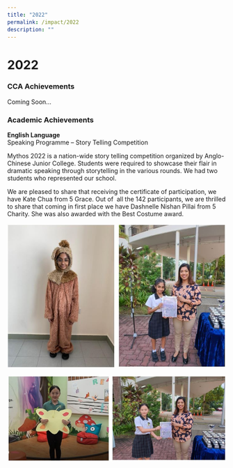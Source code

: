 ```yaml
---
title: "2022"
permalink: /impact/2022
description: ""
---
```

# **2022**

### CCA Achievements

Coming Soon...

### Academic Achievements

**English Language**  
Speaking Programme – Story Telling Competition

Mythos 2022 is a nation-wide story telling competition organized by Anglo-Chinese Junior College. Students were required to showcase their flair in dramatic speaking through storytelling in the various rounds. We had two students who represented our school. 

We are pleased to share that receiving the certificate of participation, we have Kate Chua from 5 Grace. Out of  all the 142 participants, we are thrilled to share that coming in first place we have Dashnelle Nishan Pillai from 5 Charity. She was also awarded with the Best Costume award.


![](/images/impact%2022.jpg)

![](/images/impact%2022%20(1).jpg)